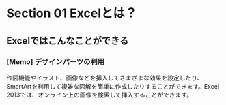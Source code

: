 # Section 01 Excelとは？

## Excelではこんなことができる

### [Memo] デザインパーツの利用
作図機能やイラスト、画像などを挿入してさまざまな効果を設定したり、SmartArtを利用して複雑な図解を簡単に作成したりすることができます。Excel 2013では、オンライン上の画像を検索して挿入することができます。
